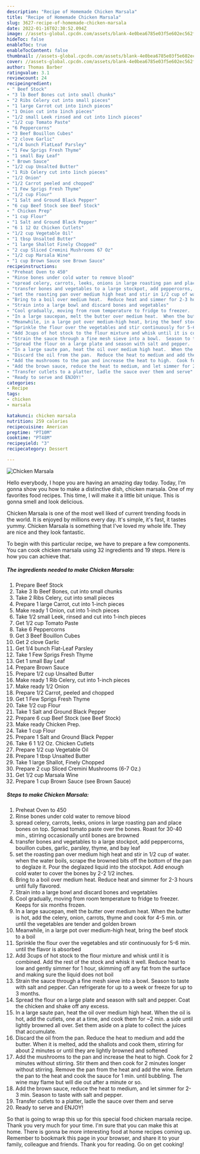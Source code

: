 ```yaml
---
description: "Recipe of Homemade Chicken Marsala"
title: "Recipe of Homemade Chicken Marsala"
slug: 3627-recipe-of-homemade-chicken-marsala
date: 2022-01-16T02:30:52.094Z
image: //assets-global.cpcdn.com/assets/blank-4e0bea6785e03f5e602ec562f230caae08da540cada707380b4fe1bbebba43da.png
hideToc: false
enableToc: true
enableTocContent: false
thumbnail: //assets-global.cpcdn.com/assets/blank-4e0bea6785e03f5e602ec562f230caae08da540cada707380b4fe1bbebba43da.png
cover: //assets-global.cpcdn.com/assets/blank-4e0bea6785e03f5e602ec562f230caae08da540cada707380b4fe1bbebba43da.png
author: Thomas Barber
ratingvalue: 3.1
reviewcount: 24
recipeingredient:
- " Beef Stock"
- "3 lb Beef Bones cut into small chunks"
- "2 Ribs Celery cut into small pieces"
- "1 large Carrot cut into 1inch pieces"
- "1 Onion cut into 1inch pieces"
- "1/2 small Leek rinsed and cut into 1inch pieces"
- "1/2 cup Tomato Paste"
- "6 Peppercorns"
- "3 Beef Bouillon Cubes"
- "2 clove Garlic"
- "1/4 bunch FlatLeaf Parsley"
- "1 Few Sprigs Fresh Thyme"
- "1 small Bay Leaf"
- " Brown Sauce"
- "1/2 cup Unsalted Butter"
- "1 Rib Celery cut into 1inch pieces"
- "1/2 Onion"
- "1/2 Carrot peeled and chopped"
- "1 Few Sprigs Fresh Thyme"
- "1/2 cup Flour"
- "1 Salt and Ground Black Pepper"
- "6 cup Beef Stock see Beef Stock"
- " Chicken Prep"
- "1 cup Flour"
- "1 Salt and Ground Black Pepper"
- "6 1 12 Oz Chicken Cutlets"
- "1/2 cup Vegetable Oil"
- "1 tbsp Unsalted Butter"
- "1 large Shallot Finely Chopped"
- "2 cup Sliced Cremini Mushrooms 67 Oz"
- "1/2 cup Marsala Wine"
- "1 cup Brown Sauce see Brown Sauce"
recipeinstructions:
- "Preheat Oven to 450"
- "Rinse bones under cold water to remove blood"
- "spread celery, carrots, leeks, onions in large roasting pan and place bones on top.  Spread tomato paste over the bones.  Roast for 30-40 min., stirring occasionally until bones are browned"
- "transfer bones and vegetables to a large stockpot, add peppercorns, bouillon cubes, garlic, parsley, thyme, and bay leaf"
- "set the roasting pan over medium high heat and stir in 1/2 cup of water.  when the water boils, scrape the browned bits off the bottom of the pan to deglaze it.  Pour the deglazed liquid into the stockpot.  Add enough cold water to cover the bones by 2-2 1/2 inches."
- "Bring to a boil over medium heat.  Reduce heat and simmer for 2-3 hours until fully flavored."
- "Strain into a large bowl and discard bones and vegetables"
- "Cool gradually, moving from room temperature to fridge to freezer.  Keeps for six months frozen."
- "In a large saucepan, melt the butter over medium heat.  When the butter is hot, add the celery, onion, carrots, thyme and cook for 4-5 min. or until the vegetables are tender and golden brown"
- "Meanwhile, in a large pot over medium-high heat, bring the beef stock to a boil"
- "Sprinkle the flour over the vegetables and stir continuously for 5-6 min. until the flavor is absorbed"
- "Add 3cups of hot stock to the flour mixture and whisk until it is combined.  Add the rest of the stock and whisk it well.  Reduce heat to low and gently simmer for 1 hour, skimming off any fat from the surface and making sure the liquid does not boil"
- "Strain the sauce through a fine mesh sieve into a bowl.  Season to taste with salt and pepper.  Can refrigerate for up to a week or freeze for up to 3 months."
- "Spread the flour on a large plate and season with salt and pepper.  Coat the chicken and shake off any excess."
- "In a large saute pan, heat the oil over medium high heat.  When the oil is hot, add the cutlets, one at a time, and cook them for ~2 min. a side until lightly browned all over.  Set them aside on a plate to collect the juices that accumulate."
- "Discard the oil from the pan.  Reduce the heat to medium and add the butter.  When it is melted, add the shallots and cook them, stirring for about 2 minutes or until they are lightly browned and softened"
- "Add the mushrooms to the pan and increase the heat to high.  Cook for 2 minutes without stirring.  Stir them and then cook for 2 minutes longer without stirring.  Remove the pan from the heat and add the wine.  Return the pan to the heat and cook the sauce for 1 min. until bubbling.  The wine may flame but will die out after a minute or so."
- "Add the brown sauce, reduce the heat to medium, and let simmer for 2-3 min.  Season to taste with salt and pepper."
- "Transfer cutlets to a platter, ladle the sauce over them and serve"
- "Ready to serve and ENJOY!"
categories:
- Recipe
tags:
- chicken
- marsala

katakunci: chicken marsala 
nutrition: 259 calories
recipecuisine: American
preptime: "PT10M"
cooktime: "PT48M"
recipeyield: "3"
recipecategory: Dessert

---
```



![Chicken Marsala](//assets-global.cpcdn.com/assets/blank-4e0bea6785e03f5e602ec562f230caae08da540cada707380b4fe1bbebba43da.png)

Hello everybody, I hope you are having an amazing day today. Today, I'm gonna show you how to make a distinctive dish, chicken marsala. One of my favorites food recipes. This time, I will make it a little bit unique. This is gonna smell and look delicious.



Chicken Marsala is one of the most well liked of current trending foods in the world. It is enjoyed by millions every day. It's simple, it's fast, it tastes yummy. Chicken Marsala is something that I've loved my whole life. They are nice and they look fantastic.


To begin with this particular recipe, we have to prepare a few components. You can cook chicken marsala using 32 ingredients and 19 steps. Here is how you can achieve that.

<!--inarticleads1-->

##### The ingredients needed to make Chicken Marsala:

1. Prepare  Beef Stock
1. Take 3 lb Beef Bones, cut into small chunks
1. Take 2 Ribs Celery, cut into small pieces
1. Prepare 1 large Carrot, cut into 1-inch pieces
1. Make ready 1 Onion, cut into 1-inch pieces
1. Take 1/2 small Leek, rinsed and cut into 1-inch pieces
1. Get 1/2 cup Tomato Paste
1. Take 6 Peppercorns
1. Get 3 Beef Bouillon Cubes
1. Get 2 clove Garlic
1. Get 1/4 bunch Flat-Leaf Parsley
1. Take 1 Few Sprigs Fresh Thyme
1. Get 1 small Bay Leaf
1. Prepare  Brown Sauce
1. Prepare 1/2 cup Unsalted Butter
1. Make ready 1 Rib Celery, cut into 1-inch pieces
1. Make ready 1/2 Onion
1. Prepare 1/2 Carrot, peeled and chopped
1. Get 1 Few Sprigs Fresh Thyme
1. Take 1/2 cup Flour
1. Take 1 Salt and Ground Black Pepper
1. Prepare 6 cup Beef Stock (see Beef Stock)
1. Make ready  Chicken Prep.
1. Take 1 cup Flour
1. Prepare 1 Salt and Ground Black Pepper
1. Take 6 1 1/2 Oz. Chicken Cutlets
1. Prepare 1/2 cup Vegetable Oil
1. Prepare 1 tbsp Unsalted Butter
1. Take 1 large Shallot, Finely Chopped
1. Prepare 2 cup Sliced Cremini Mushrooms (6-7 Oz.)
1. Get 1/2 cup Marsala Wine
1. Prepare 1 cup Brown Sauce (see Brown Sauce)




<!--inarticleads2-->

##### Steps to make Chicken Marsala:

1. Preheat Oven to 450
1. Rinse bones under cold water to remove blood
1. spread celery, carrots, leeks, onions in large roasting pan and place bones on top.  Spread tomato paste over the bones.  Roast for 30-40 min., stirring occasionally until bones are browned
1. transfer bones and vegetables to a large stockpot, add peppercorns, bouillon cubes, garlic, parsley, thyme, and bay leaf
1. set the roasting pan over medium high heat and stir in 1/2 cup of water.  when the water boils, scrape the browned bits off the bottom of the pan to deglaze it.  Pour the deglazed liquid into the stockpot.  Add enough cold water to cover the bones by 2-2 1/2 inches.
1. Bring to a boil over medium heat.  Reduce heat and simmer for 2-3 hours until fully flavored.
1. Strain into a large bowl and discard bones and vegetables
1. Cool gradually, moving from room temperature to fridge to freezer.  Keeps for six months frozen.
1. In a large saucepan, melt the butter over medium heat.  When the butter is hot, add the celery, onion, carrots, thyme and cook for 4-5 min. or until the vegetables are tender and golden brown
1. Meanwhile, in a large pot over medium-high heat, bring the beef stock to a boil
1. Sprinkle the flour over the vegetables and stir continuously for 5-6 min. until the flavor is absorbed
1. Add 3cups of hot stock to the flour mixture and whisk until it is combined.  Add the rest of the stock and whisk it well.  Reduce heat to low and gently simmer for 1 hour, skimming off any fat from the surface and making sure the liquid does not boil
1. Strain the sauce through a fine mesh sieve into a bowl.  Season to taste with salt and pepper.  Can refrigerate for up to a week or freeze for up to 3 months.
1. Spread the flour on a large plate and season with salt and pepper.  Coat the chicken and shake off any excess.
1. In a large saute pan, heat the oil over medium high heat.  When the oil is hot, add the cutlets, one at a time, and cook them for ~2 min. a side until lightly browned all over.  Set them aside on a plate to collect the juices that accumulate.
1. Discard the oil from the pan.  Reduce the heat to medium and add the butter.  When it is melted, add the shallots and cook them, stirring for about 2 minutes or until they are lightly browned and softened
1. Add the mushrooms to the pan and increase the heat to high.  Cook for 2 minutes without stirring.  Stir them and then cook for 2 minutes longer without stirring.  Remove the pan from the heat and add the wine.  Return the pan to the heat and cook the sauce for 1 min. until bubbling.  The wine may flame but will die out after a minute or so.
1. Add the brown sauce, reduce the heat to medium, and let simmer for 2-3 min.  Season to taste with salt and pepper.
1. Transfer cutlets to a platter, ladle the sauce over them and serve
1. Ready to serve and ENJOY!



So that is going to wrap this up for this special food chicken marsala recipe. Thank you very much for your time. I'm sure that you can make this at home. There is gonna be more interesting food at home recipes coming up. Remember to bookmark this page in your browser, and share it to your family, colleague and friends. Thank you for reading. Go on get cooking!
